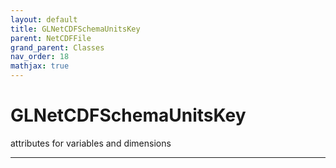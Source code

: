 ```yaml
---
layout: default
title: GLNetCDFSchemaUnitsKey
parent: NetCDFFile
grand_parent: Classes
nav_order: 18
mathjax: true
---
```


#  GLNetCDFSchemaUnitsKey

attributes for variables and dimensions


---

